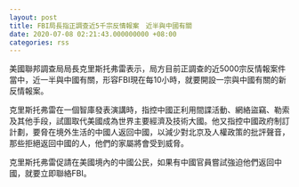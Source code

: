 ```yaml
---
layout: post
title: FBI局長指正調查近5千宗反情報案　近半與中國有關
date: 2020-07-08 02:21:43.000000000 +08:00
categories: rss
---
```


美國聯邦調查局局長克里斯托弗雷表示，局方目前正調查的近5000宗反情報案件當中，近一半與中國有關，形容FBI現在每10小時，就要開設一宗與中國有關的新反情報案。

克里斯托弗雷在一個智庫發表演講時，指控中國正利用間諜活動、網絡盜竊、勒索及其他手段，試圖取代美國成為世界主要經濟及技術大國。他又指控中國政府制訂計劃，要脅在境外生活的中國人返回中國，以減少對北京及人權政策的批評聲音，那些拒絕返回中國的人，他們的家屬將會受到威脅。

克里斯托弗雷促請在美國境內的中國公民，如果有中國官員嘗試強迫他們返回中國，就要立即聯絡FBI。
